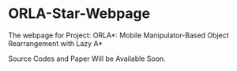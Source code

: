 # ORLA-Star-Webpage
The webpage for Project: ORLA*: Mobile Manipulator-Based Object Rearrangement with Lazy A*

Source Codes and Paper Will be Available Soon.

